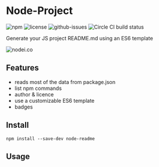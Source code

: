 # Node-Project

![npm](https://img.shields.io/npm/v/node-readme.svg) ![license](https://img.shields.io/npm/l/node-readme.svg) ![github-issues](https://img.shields.io/github/issues/revolunet/node-readme.svg)  ![Circle CI build status](https://circleci.com/gh/revolunet/node-readme.svg?style=svg)

Generate your JS project README.md using an ES6 template

![nodei.co](https://nodei.co/npm/node-readme.png?downloads=true&downloadRank=true&stars=true)

## Features

- reads most of the data from package.json
- list npm commands
- author & licence
- use a customizable ES6 template
- badges

## Install

`npm install --save-dev node-readme`

## Usage